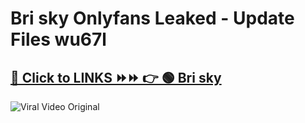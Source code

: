 
 # Bri sky Onlyfans Leaked - Update Files wu67l

## <h2><a href="https://clipsfans.com/Bri_sky&ref=git">🔗 Click to LINKS ⏩⏩ 👉 🟢 Bri sky </a></h2>

<a href="https://clipsfans.com/Bri_sky&ref=git" rel="nofollow" data-target="animated-image.originalLink"><img src="https://i.ibb.co.com/xMMVF88/686577567.gif" alt="Viral Video Original" style="max-width: 100%; display: inline-block;" data-target="animated-image.originalImage"></a>

